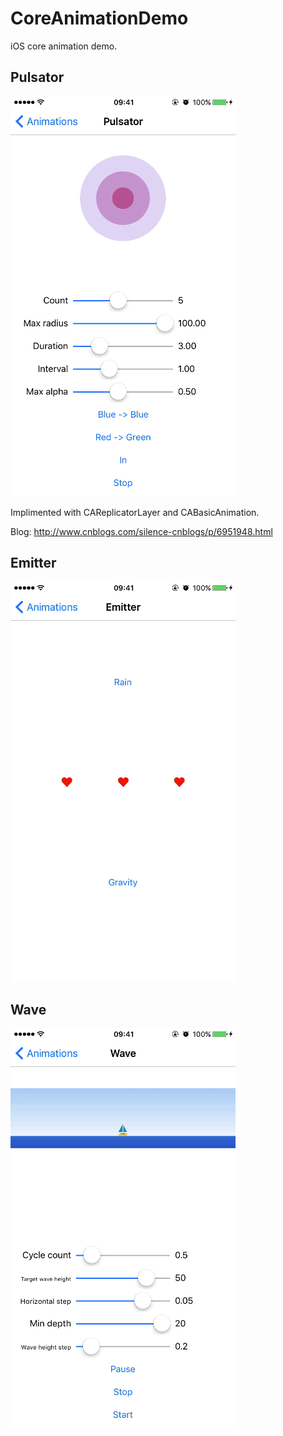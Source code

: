 # CoreAnimationDemo

iOS core animation demo.

## Pulsator

![](README_resources/Pulsator.gif)

Implimented with CAReplicatorLayer and CABasicAnimation.

Blog: http://www.cnblogs.com/silence-cnblogs/p/6951948.html

## Emitter

![](README_resources/Emitter.gif)

## Wave

![](README_resources/Wave.gif)